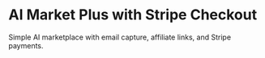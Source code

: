 # AI Market Plus with Stripe Checkout

Simple AI marketplace with email capture, affiliate links, and Stripe payments.